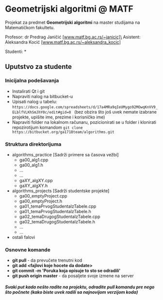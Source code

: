 # Geometrijski algoritmi @ MATF 

Projekat za predmet **Geometrijski algoritmi** na master studijama na Matematičkom fakultetu. 

Profesor: dr Predrag Janičić [www.matf.bg.ac.rs/~janicic]\
Asistent: Aleksandra Kocić [www.matf.bg.ac.rs/~aleksandra_kocic]

Studenti:
* 

## Uputstvo za studente ##

### Inicijalna podešavanja ###

* Instalirati Qt i git
* Napraviti nalog na bitbucket-u
* Upisati nalog u tabelu: ```https://docs.google.com/spreadsheets/d/17a4MRa9qIeUMygo92MOwqKnVV9_ELblfVLKhSmJhY0c/edit#gid=0 ``` (bez obzira što još uvek nemate izabrane projekte, upišite ime, prezime i korisničko ime)
* Napraviti folder na lokalnom računaru, pozicionirati se u folder i klonirati repozirotijum komandom ```git clone https://bitbucket.org/ga1718team/algorithms.git ```

### Struktura direktorijuma ###

  * algorithms_practice [Sadrži primere sa časova vežbi]
    * ga00_alg1.cpp
    * ga00_alg1.h
    * ...
    * ...
    * gaXY_algXY.cpp
    * gaXY_algXY.h 
  * algorithms_projects [Sadrži studentske projekte]
    * ga00_emptyProject.cpp
    * ga00_emptyProject.h
    * ga01_temaPrvogStudentaIzTabele.cpp
    * ga01_temaPrvogStudentaIzTabele.h
    * ga02_temaDrugogStudentaIzTabele.cpp
    * ga02_temaDrugogStudentaIzTabele.h
    * ...
    * ...   
  * ostali falovi 

### Osnovne komande
* **git pull** - da prevučete trenutni kod 
* **git add \<fajlovi koje hocete da dodate>** 
* **git commit -m 'Poruka koja opisuje to sto se odradili'**
* **git push origin master** - da posaljete svoje izmene na server

#### ***Svaki put kada nešto radite na projektu, odradite pull komandu pre nego što počnete (kako biste uvek radili sa najnovijom verzijom koda)*** ####
